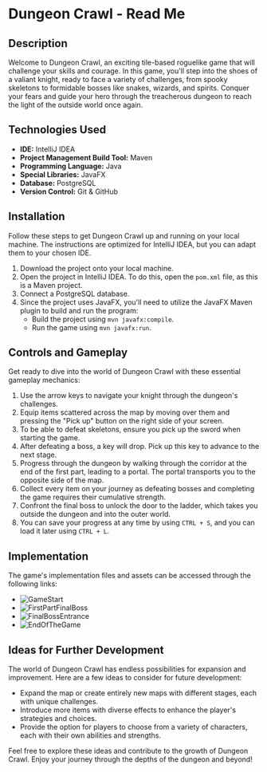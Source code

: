 # Dungeon Crawl - Read Me

## Description

Welcome to Dungeon Crawl, an exciting tile-based roguelike game that will challenge your skills and courage. In this game, you'll step into the shoes of a valiant knight, ready to face a variety of challenges, from spooky skeletons to formidable bosses like snakes, wizards, and spirits. Conquer your fears and guide your hero through the treacherous dungeon to reach the light of the outside world once again.

## Technologies Used

- **IDE:** IntelliJ IDEA
- **Project Management Build Tool:** Maven
- **Programming Language:** Java
- **Special Libraries:** JavaFX
- **Database:** PostgreSQL
- **Version Control:** Git & GitHub

## Installation

Follow these steps to get Dungeon Crawl up and running on your local machine. The instructions are optimized for IntelliJ IDEA, but you can adapt them to your chosen IDE.

1. Download the project onto your local machine.
2. Open the project in IntelliJ IDEA. To do this, open the `pom.xml` file, as this is a Maven project.
3. Connect a PostgreSQL database.
4. Since the project uses JavaFX, you'll need to utilize the JavaFX Maven plugin to build and run the program:
   - Build the project using `mvn javafx:compile`.
   - Run the game using `mvn javafx:run`.

## Controls and Gameplay

Get ready to dive into the world of Dungeon Crawl with these essential gameplay mechanics:

1. Use the arrow keys to navigate your knight through the dungeon's challenges.
2. Equip items scattered across the map by moving over them and pressing the "Pick up" button on the right side of your screen.
3. To be able to defeat skeletons, ensure you pick up the sword when starting the game.
4. After defeating a boss, a key will drop. Pick up this key to advance to the next stage.
5. Progress through the dungeon by walking through the corridor at the end of the first part, leading to a portal. The portal transports you to the opposite side of the map.
6. Collect every item on your journey as defeating bosses and completing the game requires their cumulative strength.
7. Confront the final boss to unlock the door to the ladder, which takes you outside the dungeon and into the outer world.
8. You can save your progress at any time by using `CTRL + S`, and you can load it later using `CTRL + L`.

## Implementation

The game's implementation files and assets can be accessed through the following links:

- ![GameStart](https://github.com/mariodoescode/Codecool-Shop/assets/106011177/356a611d-fdfe-4410-a2b3-2bd83794e4b4)
- ![FirstPartFinalBoss](https://github.com/mariodoescode/Codecool-Shop/assets/106011177/dc86af48-bdd8-48ea-976a-cb7c2106e06f)
- ![FinalBossEntrance](https://github.com/mariodoescode/Codecool-Shop/assets/106011177/566d3c6d-702b-4899-b0b9-c041795d697f)
- ![EndOfTheGame](https://github.com/mariodoescode/Codecool-Shop/assets/106011177/52ac2ed0-1c81-4916-8c15-2862890f27e6)

## Ideas for Further Development

The world of Dungeon Crawl has endless possibilities for expansion and improvement. Here are a few ideas to consider for future development:

- Expand the map or create entirely new maps with different stages, each with unique challenges.
- Introduce more items with diverse effects to enhance the player's strategies and choices.
- Provide the option for players to choose from a variety of characters, each with their own abilities and strengths.

Feel free to explore these ideas and contribute to the growth of Dungeon Crawl. Enjoy your journey through the depths of the dungeon and beyond!
